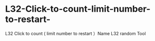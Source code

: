 # L32-Click-to-count-limit-number-to-restart-
L32 Click to count ( limit number to restart ）Name L32 random Tool
